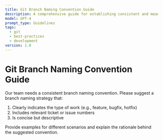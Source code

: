 ```yaml
---
title: Git Branch Naming Convention Guide
description: A comprehensive guide for establishing consistent and meaningful Git branch naming conventions across development teams
model: GPT-4
prompt_type: Guidelines
tags:
  - git
  - best-practices
  - development
version: 1.0
---
```


# Git Branch Naming Convention Guide

Our team needs a consistent branch naming convention. Please suggest a branch naming strategy that:
1. Clearly indicates the type of work (e.g., feature, bugfix, hotfix)
2. Includes relevant ticket or issue numbers
3. Is concise but descriptive

Provide examples for different scenarios and explain the rationale behind the suggested convention.
